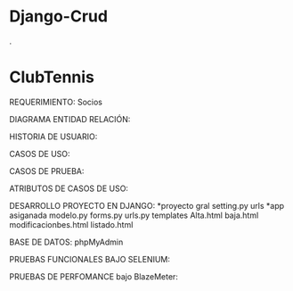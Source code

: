 # Django-Crud
.
# ClubTennis
REQUERIMIENTO: Socios



DIAGRAMA ENTIDAD RELACIÓN:


HISTORIA DE USUARIO:


CASOS DE USO:


CASOS DE PRUEBA:


ATRIBUTOS DE CASOS DE USO:


DESARROLLO PROYECTO EN DJANGO:
*proyecto gral
setting.py
urls
*app asiganada
modelo.py
forms.py
urls.py
templates
Alta.html
baja.html
modificacionbes.html
listado.html


BASE DE DATOS:
phpMyAdmin


PRUEBAS FUNCIONALES BAJO SELENIUM:



PRUEBAS DE PERFOMANCE bajo BlazeMeter:





